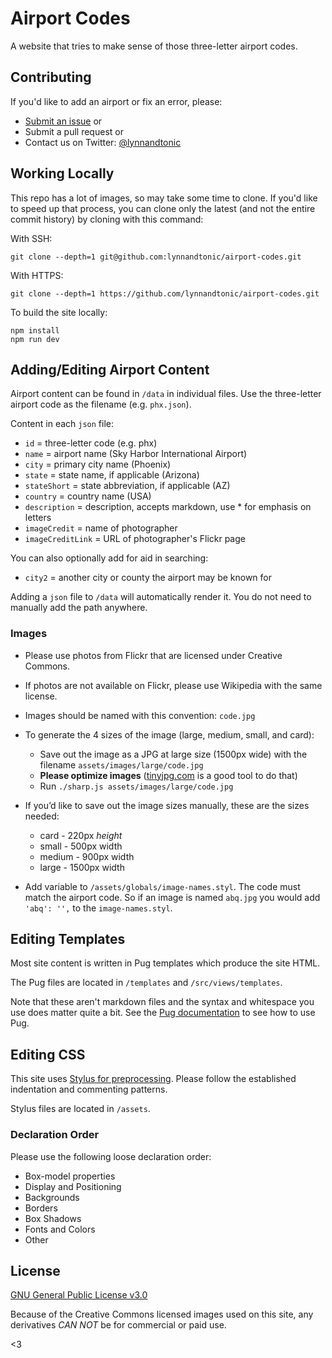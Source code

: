 # Airport Codes

A website that tries to make sense of those three-letter airport codes.

## Contributing

If you'd like to add an airport or fix an error, please:

- [Submit an issue](https://github.com/lynnandtonic/airport-codes/issues) or
- Submit a pull request or
- Contact us on Twitter: [@lynnandtonic](https://twitter.com/lynnandtonic)

## Working Locally

This repo has a lot of images, so may take some time to clone. If you'd like to speed up that process, you can clone only the latest (and not the entire commit history) by cloning with this command:

With SSH:

```
git clone --depth=1 git@github.com:lynnandtonic/airport-codes.git
```

With HTTPS:

```
git clone --depth=1 https://github.com/lynnandtonic/airport-codes.git
```

To build the site locally:

```
npm install
npm run dev
```

## Adding/Editing Airport Content

Airport content can be found in `/data` in individual files. Use the three-letter airport code as the filename (e.g. `phx.json`).

Content in each `json` file:

- `id` = three-letter code (e.g. phx)
- `name` = airport name (Sky Harbor International Airport)
- `city` = primary city name (Phoenix)
- `state` = state name, if applicable (Arizona)
- `stateShort` = state abbreviation, if applicable (AZ)
- `country` = country name (USA)
- `description` = description, accepts markdown, use \* for emphasis on letters
- `imageCredit` = name of photographer
- `imageCreditLink` = URL of photographer's Flickr page

You can also optionally add for aid in searching:

- `city2` = another city or county the airport may be known for

Adding a `json` file to `/data` will automatically render it. You do not need to manually add the path anywhere.

### Images

- Please use photos from Flickr that are licensed under Creative Commons.
- If photos are not available on Flickr, please use Wikipedia with the same license.
- Images should be named with this convention: `code.jpg`
- To generate the 4 sizes of the image (large, medium, small, and card):
  - Save out the image as a JPG at large size (1500px wide) with the filename `assets/images/large/code.jpg`
  - **Please optimize images** ([tinyjpg.com](https://tinyjpg.com/) is a good tool to do that)
  - Run `./sharp.js assets/images/large/code.jpg`
- If you’d like to save out the image sizes manually, these are the sizes needed:
  - card - 220px *height*
  - small - 500px width
  - medium - 900px width
  - large - 1500px width

- Add variable to `/assets/globals/image-names.styl`. The code must match the airport code. So if an image is named `abq.jpg` you would add `'abq': '',` to the `image-names.styl`.

## Editing Templates

Most site content is written in Pug templates which produce the site HTML.

The Pug files are located in `/templates` and `/src/views/templates`.

Note that these aren't markdown files and the syntax and whitespace you use does matter quite a bit. See the [Pug documentation](http://pugjs.com) to see how to use Pug.

## Editing CSS

This site uses [Stylus for preprocessing](http://learnboost.github.io/stylus/). Please follow the established indentation and commenting patterns.

Stylus files are located in `/assets`.

### Declaration Order

Please use the following loose declaration order:

- Box-model properties
- Display and Positioning
- Backgrounds
- Borders
- Box Shadows
- Fonts and Colors
- Other

## License

[GNU General Public License v3.0](http://choosealicense.com/licenses/gpl-3.0/)

Because of the Creative Commons licensed images used on this site, any derivatives _CAN NOT_ be for commercial or paid use.

<3
